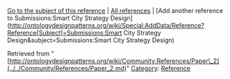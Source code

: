 [Go to the subject of this reference](../../Submissions/Smart_City_Strategy_Design.md "Submissions:Smart City Strategy Design") | [All references](../../Community/References.1.md "Community:References") | [Add another reference to Submissions:Smart City Strategy Design](http://ontologydesignpatterns.org/wiki/Special:AddData/Reference?Reference[Subject]=Submissions:Smart City Strategy Design&subject=Submissions:Smart City Strategy Design)


Retrieved from "[http://ontologydesignpatterns.org/wiki/Community:References/Paper\_2](../../Community/References/Paper_2.md)"
 [Category](http://ontologydesignpatterns.org/wiki/Special:Categories "Special:Categories"): [Reference](../../Category/Reference.md "Category:Reference")